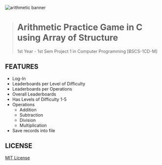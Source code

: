 ![arithmetic banner](https://user-images.githubusercontent.com/101156843/235081467-bfb85106-7020-4f2e-8e64-7874e81d1947.png)

> # **Arithmetic Practice Game in C using Array of Structure**
> 1st Year - 1st Sem Project 1 in Computer Programming [BSCS-1CD-M]

## FEATURES
- Log-In
- Leaderboards per Level of Difficulty
- Leaderboards per Operations
- Overall Leaderboards
- Has Levels of Difficulty 1-5
- Operations
  - Addition
  - Subtraction
  - Division
  - Multiplication
- Save records into file

## LICENSE
[MIT License](LISENCE)
